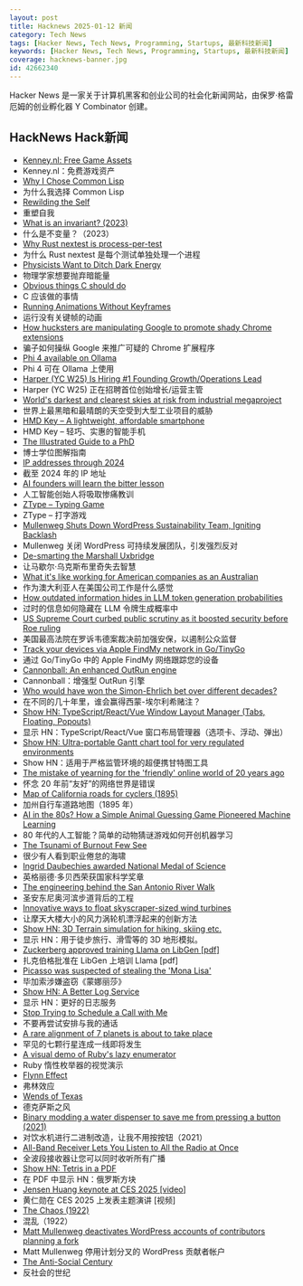 ```yaml
---
layout: post
title: Hacknews 2025-01-12 新闻
category: Tech News
tags: [Hacker News, Tech News, Programming, Startups, 最新科技新闻]
keywords: [Hacker News, Tech News, Programming, Startups, 最新科技新闻]
coverage: hacknews-banner.jpg
id: 42662340
---
```


Hacker News 是一家关于计算机黑客和创业公司的社会化新闻网站，由保罗·格雷厄姆的创业孵化器 Y Combinator 创建。

## HackNews Hack新闻

- [Kenney.nl: Free Game Assets](https://www.kenney.nl/)
- Kenney.nl：免费游戏资产
- [Why I Chose Common Lisp](https://blog.djhaskin.com/blog/why-i-chose-common-lisp/)
- 为什么我选择 Common Lisp
- [Rewilding the Self](https://worldsensorium.com/rewilding-the-self/)
- 重塑自我
- [What is an invariant? (2023)](https://matklad.github.io/2023/10/06/what-is-an-invariant.html)
- 什么是不变量？（2023）
- [Why Rust nextest is process-per-test](https://sunshowers.io/posts/nextest-process-per-test/)
- 为什么 Rust nextest 是每个测试单独处理一个进程
- [Physicists Want to Ditch Dark Energy](https://nautil.us/these-physicists-want-to-ditch-dark-energy-1177085/)
- 物理学家想要抛弃暗能量
- [Obvious things C should do](https://www.digitalmars.com/articles/Cobvious.html)
- C 应该做的事情
- [Running Animations Without Keyframes](https://css-tip.com/animation-without-keyframes/)
- 运行没有关键帧的动画
- [How hucksters are manipulating Google to promote shady Chrome extensions](https://arstechnica.com/security/2025/01/googles-chrome-web-store-has-a-serious-spam-problem-promoting-shady-extensions/)
- 骗子如何操纵 Google 来推广可疑的 Chrome 扩展程序
- [Phi 4 available on Ollama](https://ollama.com/library/phi4)
- Phi 4 可在 Ollama 上使用
- [Harper (YC W25) Is Hiring #1 Founding Growth/Operations Lead](https://www.ycombinator.com/companies/harper/jobs/VUe2K9r-founding-operations-lead)
- Harper (YC W25) 正在招聘首位创始增长/运营主管
- [World's darkest and clearest skies at risk from industrial megaproject](https://www.eso.org/public/news/eso2501/)
- 世界上最黑暗和最晴朗的天空受到大型工业项目的威胁
- [HMD Key – A lightweight, affordable smartphone](https://www.hmd.com/en_int/press/hmd-key-press-release)
- HMD Key – 轻巧、实惠的智能手机
- [The Illustrated Guide to a PhD](https://matt.might.net/articles/phd-school-in-pictures/?_nospa=true)
- 博士学位图解指南
- [IP addresses through 2024](https://www.potaroo.net/ispcol/2025-01/addr2024.html)
- 截至 2024 年的 IP 地址
- [AI founders will learn the bitter lesson](https://lukaspetersson.com/blog/2025/bitter-vertical/)
- 人工智能创始人将吸取惨痛教训
- [ZType – Typing Game](https://zty.pe/)
- ZType – 打字游戏
- [Mullenweg Shuts Down WordPress Sustainability Team, Igniting Backlash](https://www.therepository.email/mullenweg-shuts-down-wordpress-sustainability-team-igniting-backlash)
- Mullenweg 关闭 WordPress 可持续发展团队，引发强烈反对
- [De-smarting the Marshall Uxbridge](https://tomscii.sig7.se/2025/01/De-smarting-the-Marshall-Uxbridge)
- 让马歇尔·乌克斯布里奇失去智慧
- [What it's like working for American companies as an Australian](https://www.seangoedecke.com/working-for-americans/)
- 作为澳大利亚人在美国公司工作是什么感觉
- [How outdated information hides in LLM token generation probabilities](https://blog.anj.ai/2025/01/llm-token-generation-probabilities.html)
- 过时的信息如何隐藏在 LLM 令牌生成概率中
- [US Supreme Court curbed public scrutiny as it boosted security before Roe ruling](https://www.theguardian.com/us-news/2025/jan/12/us-supreme-court-roe)
- 美国最高法院在罗诉韦德案裁决前加强安保，以遏制公众监督
- [Track your devices via Apple FindMy network in Go/TinyGo](https://github.com/hybridgroup/go-haystack)
- 通过 Go/TinyGo 中的 Apple FindMy 网络跟踪您的设备
- [Cannonball: An enhanced OutRun engine](https://github.com/djyt/cannonball)
- Cannonball：增强型 OutRun 引擎
- [Who would have won the Simon-Ehrlich bet over different decades?](https://ourworldindata.org/simon-ehrlich-bet)
- 在不同的几十年里，谁会赢得西蒙-埃尔利希赌注？
- [Show HN: TypeScript/React/Vue Window Layout Manager (Tabs, Floating, Popouts)](https://github.com/mathuo/dockview)
- 显示 HN：TypeScript/React/Vue 窗口布局管理器（选项卡、浮动、弹出）
- [Show HN: Ultra-portable Gantt chart tool for very regulated environments](https://github.com/aerugo/simplegantt)
- Show HN：适用于严格监管环境的超便携甘特图工具
- [The mistake of yearning for the 'friendly' online world of 20 years ago](https://english.elpais.com/lifestyle/2025-01-07/the-internet-hasnt-made-us-bad-we-were-already-like-that-the-mistake-of-yearning-for-the-friendly-online-world-of-20-years-ago.html)
- 怀念 20 年前“友好”的网络世界是错误
- [Map of California roads for cyclers (1895)](https://www.loc.gov/resource/g4361p.ct000092/?r=-0.628,0.425,1.749,0.902,0)
- 加州自行车道路地图（1895 年）
- [AI in the 80s? How a Simple Animal Guessing Game Pioneered Machine Learning](https://medium.com/@alexey.medvecky/ai-in-the-80s-how-a-simple-animal-guessing-game-pioneered-machine-learning-before-it-was-cool-2f4a63dfe762)
- 80 年代的人工智能？简单的动物猜谜游戏如何开创机器学习
- [The Tsunami of Burnout Few See](http://charleshughsmith.blogspot.com/2025/01/i-quit-tsunami-of-burnout-few-see.html)
- 很少有人看到职业倦怠的海啸
- [Ingrid Daubechies awarded National Medal of Science](https://today.duke.edu/2025/01/ingrid-daubechies-awarded-national-medal-science)
- 英格丽德·多贝西荣获国家科学奖章
- [The engineering behind the San Antonio River Walk](https://practical.engineering/blog/2025/1/7/the-hidden-engineering-behind-texass-top-tourist-attraction)
- 圣安东尼奥河滨步道背后的工程
- [Innovative ways to float skyscraper-sized wind turbines](https://mena-forum.com/innovative-float-skyscraper-sized-wind-turbines/)
- 让摩天大楼大小的风力涡轮机漂浮起来的创新方法
- [Show HN: 3D Terrain simulation for hiking, skiing etc.](https://github.com/r-follador/CubeTrek)
- 显示 HN：用于徒步旅行、滑雪等的 3D 地形模拟。
- [Zuckerberg approved training Llama on LibGen [pdf]](https://storage.courtlistener.com/recap/gov.uscourts.cand.415175/gov.uscourts.cand.415175.377.0_1.pdf)
- 扎克伯格批准在 LibGen 上培训 Llama [pdf]
- [Picasso was suspected of stealing the 'Mona Lisa'](https://www.newyorker.com/magazine/2025/01/13/when-picasso-was-arrested-for-stealing-the-mona-lisa)
- 毕加索涉嫌盗窃《蒙娜丽莎》
- [Show HN: A Better Log Service](https://txtlog.net/)
- 显示 HN：更好的日志服务
- [Stop Trying to Schedule a Call with Me](https://matduggan.com/stop-trying-to-schedule-a-call-with-me/)
- 不要再尝试安排与我的通话
- [A rare alignment of 7 planets is about to take place](https://www.sciencealert.com/a-rare-alignment-of-7-planets-is-about-to-take-place-in-the-sky)
- 罕见的七颗行星连成一线即将发生
- [A visual demo of Ruby's lazy enumerator](https://joyofrails.com/articles/simple-trick-to-understand-ruby-lazy-enumerator)
- Ruby 惰性枚举器的视觉演示
- [Flynn Effect](https://en.wikipedia.org/wiki/Flynn_effect)
- 弗林效应
- [Wends of Texas](https://en.wikipedia.org/wiki/Wends_of_Texas)
- 德克萨斯之风
- [Binary modding a water dispenser to save me from pressing a button (2021)](https://practicapp.com/binary-modding-a-watercooler/)
- 对饮水机进行二进制改造，让我不用按按钮（2021）
- [All-Band Receiver Lets You Listen to All the Radio at Once](https://hackaday.com/2025/01/09/all-band-receiver-lets-you-listen-to-all-the-radio-at-once/)
- 全波段接收器让您可以同时收听所有广播
- [Show HN: Tetris in a PDF](https://th0mas.nl/downloads/pdftris.pdf)
- 在 PDF 中显示 HN：俄罗斯方块
- [Jensen Huang keynote at CES 2025 [video]](https://www.youtube.com/watch?v=k82RwXqZHY8)
- 黄仁勋在 CES 2025 上发表主题演讲 [视频]
- [The Chaos (1922)](https://ncf.idallen.com/english.html)
- 混乱（1922）
- [Matt Mullenweg deactivates WordPress accounts of contributors planning a fork](https://techcrunch.com/2025/01/11/matt-mullenweg-deactivates-wordpress-accounts-of-contributors-planning-a-fork/)
- Matt Mullenweg 停用计划分叉的 WordPress 贡献者帐户
- [The Anti-Social Century](https://www.theatlantic.com/magazine/archive/2025/02/american-loneliness-personality-politics/681091/)
- 反社会的世纪

